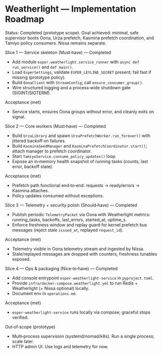 # Weatherlight — Implementation Roadmap

Status: Completed (prototype scope). Goal achieved: minimal, safe supervisor boots Oona, Urza prefetch, Kasmina prefetch coordination, and Tamiyo policy consumers. Nissa remains separate.

Slice 1 — Service skeleton (Must‑have) — Completed
- Add module `esper.weatherlight.service_runner` with `async def run_service()` and `def main()`.
- Load `EsperSettings`, validate `ESPER_LEYLINE_SECRET` present; fail fast if missing (prototype policy).
- Build `OonaClient` with `StreamConfig`; call `ensure_consumer_group()`.
- Wire structured logging and a process‑wide shutdown gate (SIGINT/SIGTERM).

Acceptance (met)
- Service starts, ensures Oona groups without error, and cleanly exits on signal.

Slice 2 — Core workers (Must‑have) — Completed
- Build `UrzaLibrary` and spawn `UrzaPrefetchWorker.run_forever()` with jittered backoff on failures.
- Build `KasminaSeedManager` and `KasminaPrefetchCoordinator.start()`; attach manager to prefetch coordinator.
- Start `TamiyoService.consume_policy_updates()` loop.
- Expose an in‑memory health snapshot of running tasks (counts, last error, backoff state).

Acceptance (met)
- Prefetch path functional end‑to‑end: requests → ready/errors → Kasmina attaches.
- Policy updates consumed without exceptions.

Slice 3 — Telemetry + security polish (Should‑have) — Completed
- Publish periodic `TelemetryPacket` via Oona with Weatherlight metrics: running_tasks, backoffs, last_errors, started_at, uptime_s.
- Enforce freshness window and replay guard for kernel prefetch bus messages (reject stale `issued_at`, replayed `request_id`).

Acceptance (met)
- Telemetry visible in Oona telemetry stream and ingested by Nissa.
- Stale/replayed messages are dropped with counters; freshness tunables exposed.

Slice 4 — Ops & packaging (Nice‑to‑have) — Completed
- Add console entrypoint `esper-weatherlight-service` in `pyproject.toml`.
- Provide `infra/docker-compose.weatherlight.yml` to run Redis + Weatherlight (+ Nissa optional) locally.
- Document env in `operations.md`.

Acceptance (met)
- `esper-weatherlight-service` runs locally via compose; graceful stops verified.

Out‑of‑scope (prototype)
- Multi‑process supervision (systemd/nomad/k8s). Run a single process; scale later.
- HTTP admin UI. Use logs and telemetry for now.
